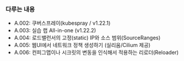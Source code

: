 ### 다루는 내용 
- A.002: 쿠버스프레이(kubespray / v1.22.1)
- A.003: 실습 랩 All-in-one (v1.22.2)
- A.004: 로드밸런서의 고정(static) IP와 소스 범위(SourceRanges)
- A.005: 웹UI에서 네트워크 정책 생성하기 (실리움/Cilium 제공)
- A.006: 컨피그맵이나 시크릿의 변동을 인식해서 적용하는 리로더(Reloader)